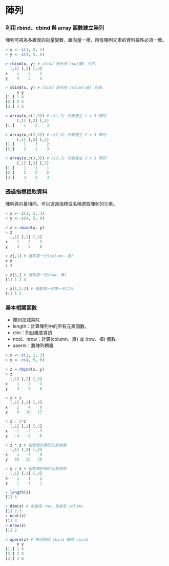 # 陣列

### 利用 rbind、cbind 與 array 函數建立陣列

陣列可視為多維度的向量變數，跟向量一樣，所有陣列元素的資料屬性必須一致。

```r
> x <- c(1, 2, 3)
> y <- c(4, 5, 6)

> rbind(x, y) # rbind 是利用 row(橫) 合併。
  [,1] [,2] [,3]
x    1    2    3
y    4    5    6

> cbind(x, y) # cbind 是利用 column(直) 合併。
     x y
[1,] 1 4
[2,] 2 5
[3,] 3 6

> array(x,c(1,3)) # c(1,3) 代表產生 1 x 3 陣列
     [,1] [,2] [,3]
[1,]    1    2    3

> array(x,c(2,3)) # c(2,3) 代表產生 2 x 3 陣列
     [,1] [,2] [,3]
[1,]    1    3    2
[2,]    2    1    3

> array(x,c(3,3)) # c(3,3) 代表產生 3 x 3 陣列
     [,1] [,2] [,3]
[1,]    1    1    1
[2,]    2    2    2
[3,]    3    3    3
```
### 透過指標提取資料
陣列與向量相同，可以透過指標或名稱選取陣列的元素。

```r
> x <- c(1, 2, 3)
> y <- c(4, 5, 6)

> z = rbind(x, y)
> z
  [,1] [,2] [,3]
x    1    2    3
y    4    5    6

> z[,1] # 選取第一行(column、直)
x y
1 4

> z[1,] # 選取第一列(row、橫)
[1] 1 2 3

> z[1,1:2] # 選取第一列第一到二行
[1] 1 2
```

### 基本相關函數

+ 陣列加減乘除
+ length：計算陣列中的所有元素個數。
+ dim：列出維度資訊
+ ncol、nrow：計算(column、直) 或 (row、橫) 個數。
+ aperm：將陣列轉置


```r
> x <- c(1, 2, 3)
> y <- c(4, 5, 6)

> z = rbind(x, y)
> z
  [,1] [,2] [,3]
x    1    2    3
y    4    5    6

> z + z
  [,1] [,2] [,3]
x    2    4    6
y    8   10   12

> z - 2*z
  [,1] [,2] [,3]
x   -1   -2   -3
y   -4   -5   -6

> z * z # 相對應的陣列元素相乘
  [,1] [,2] [,3]
x    1    4    9
y   16   25   36

> z / z # 相對應的陣列元素相除
  [,1] [,2] [,3]
x    1    1    1
y    1    1    1

> length(z)
[1] 6

> dim(z) # 前者是 row，後者是 column。
[1] 2 3
> ncol(z)
[1] 3
> nrow(z)
[1] 2

> aperm(z) # 等同是從 rbind 轉成 cbind
     x y
[1,] 1 4
[2,] 2 5
[3,] 3 6
```
